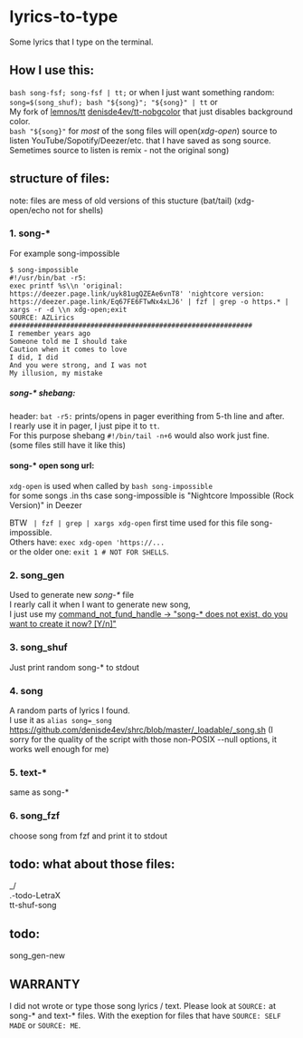 # lyrics-to-type
Some lyrics that I type on the terminal.

## How I use this:
`bash song-fsf; song-fsf | tt;` or when I just want something random: `song=$(song_shuf); bash "${song}"; "${song}" | tt` or <br>
My fork of [lemnos/tt](https://github.com/lemnos/tt) [denisde4ev/tt-nobgcolor](https://github.com/denisde4ev/tt-nobgcolor) that just disables background color. <br>
`bash "${song}"` for *most* of the song files will open(*xdg-open*) source to listen YouTube/Sopotify/Deezer/etc. that I have saved as song source. Semetimes source to listen is remix - not the original song)<br>

## structure of files:

note: files are mess of old versions of this stucture (bat/tail) (xdg-open/echo not for shells)

### 1. song-\*
For example song-impossible
```
$ song-impossible
#!/usr/bin/bat -r5:
exec printf %s\\n 'original: https://deezer.page.link/uyk81ugQZEAe6vnT8' 'nightcore version: https://deezer.page.link/Eq67FE6FTwNx4xLJ6' | fzf | grep -o https.* | xargs -r -d \\n xdg-open;exit
SOURCE: AZLirics
############################################################
I remember years ago
Someone told me I should take
Caution when it comes to love
I did, I did
And you were strong, and I was not
My illusion, my mistake
```

##### song-\* shebang:
header: `bat -r5:` prints/opens in pager everithing from 5-th line and after.<br>
I rearly use it in pager, I just pipe it to `tt`.<br>
For this purpose shebang `#!/bin/tail -n+6` would also work just fine. (some files still have it like this)<br>


#### song-\* open song url:
`xdg-open` is used when called by `bash song-impossible`<br>
for some songs .in ths case song-impossible is "Nightcore Impossible (Rock Version)" in Deezer<br>

BTW ` | fzf | grep | xargs xdg-open` first time used for this file song-impossible.<br>
Others have: `exec xdg-open 'https://...`<br>
or the older one: `exit 1 # NOT FOR SHELLS`.<br>

### 2. song_gen
Used to generate new *song-\** file<br>
I rearly call it when I want to generate new song,<br>
I just use my [command_not_fund_handle -> "song-* does not exist, do you want to create it now? [Y/n]"](https://github.com/denisde4ev/shrc/blob/b7cdfd873620816c95203297927a89b2febda8cf//__sourceable/command_not_found_handle#L128)<br>

### 3. song_shuf
Just print random song-* to stdout<br>

### 4. song
A random parts of lyrics I found.<br>
I use it as `alias song=_song` https://github.com/denisde4ev/shrc/blob/master/_loadable/_song.sh (I sorry for the quality of the script with those non-POSIX --null options, it works well enough for me)<br>

### 5. text-\*
same as song-\*

### 6. song_fzf
choose song from fzf and print it to stdout




## todo: what about those files:
_/<br>
.-todo-LetraX<br>
tt-shuf-song<br>

## todo:
song_gen-new




## WARRANTY
I did not wrote or type those song lyrics / text. Please look at `SOURCE:` at song-\* and text-\* files.
With the exeption for files that have `SOURCE: SELF MADE` or `SOURCE: ME`.
